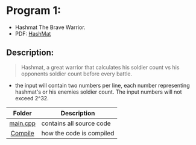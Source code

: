 # Program 1:
- Hashmat The Brave Warrior.
- PDF: [HashMat](https://onlinejudge.org/external/100/10055.pdf)
## Description:
> Hashmat, a great warrior that calculates his soldier count vs
> his opponents soldier count before every battle. 

- the input will contain two numbers per line, each number representing
hashmat's or his enemies soldier count. The input numbers will not exceed 
2^32.


| Folder | Description |
| :---:  | ----------- |
| [main.cpp](https://github.com/dmreyescoy03/4883-PrgmTech-Reyes-Coy/blob/main/Assignments/P01/main.cpp) | contains all source code | 
| [Compile](https://github.com/dmreyescoy03/4883-PrgmTech-Reyes-Coy/blob/main/Assignments/P01/HowTo.md) | how the code is compiled |
